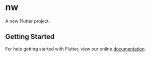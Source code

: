 # nw

A new Flutter project.

## Getting Started

For help getting started with Flutter, view our online
[documentation](https://flutter.io/).
